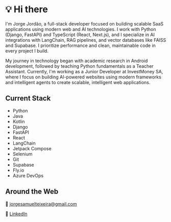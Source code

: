 # 💡 Hi there

I'm Jorge Jordão, a full-stack developer focused on building scalable SaaS applications using modern web and AI technologies. I work with Python (Django, FastAPI) and TypeScript (React, Next.js), and I specialize in AI integrations with LangChain, RAG pipelines, and vector databases like FAISS and Supabase. I prioritize performance and clean, maintainable code in every project I build.

My journey in technology began with academic research in Android development, followed by teaching Python fundamentals as a Teacher Assistant. Currently, I'm working as a Junior Developer at InvestMoney SA, where I focus on building AI-powered websites using modern frameworks and intelligent agents to create scalable, intelligent web applications.

## Current Stack

- Python
- Java
- Kotlin
- Django
- FastAPI
- React
- LangChain
- Jetpack Compose
- Selenium
- Git
- Supabase
- Fly.io
- Azure DevOps
## Around the Web

📧 [jorgesamuelteixeira@gmail.com](mailto:jorgesamuelteixeira@gmail.com)

💼 [LinkedIn](https://www.linkedin.com/in/jorge-samuel-teixeira-jord%C3%A3o-792b381ab)